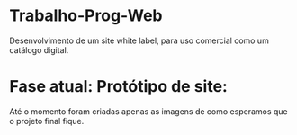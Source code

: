 # Trabalho-Prog-Web
Desenvolvimento de um site white label, para uso comercial como um catálogo digital.

# Fase atual: Protótipo de site:

Até o momento foram criadas apenas as imagens de como esperamos que o projeto final fique.
